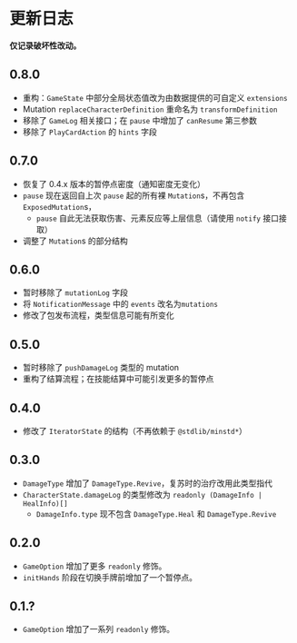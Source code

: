 # 更新日志

**仅记录破坏性改动。**

## 0.8.0
- 重构：`GameState` 中部分全局状态值改为由数据提供的可自定义 `extensions`
- Mutation `replaceCharacterDefinition` 重命名为 `transformDefinition`
- 移除了 `GameLog` 相关接口；在 `pause` 中增加了 `canResume` 第三参数
- 移除了 `PlayCardAction` 的 `hints` 字段

## 0.7.0
- 恢复了 0.4.x 版本的暂停点密度（通知密度无变化）
- `pause` 现在返回自上次 `pause` 起的所有裸 `Mutation`s，不再包含 `ExposedMutation`s，
  - `pause` 自此无法获取伤害、元素反应等上层信息（请使用 `notify` 接口接取）
- 调整了 `Mutation`s 的部分结构

## 0.6.0

- 暂时移除了 `mutationLog` 字段
- 将 `NotificationMessage` 中的 `events` 改名为`mutations`
- 修改了包发布流程，类型信息可能有所变化

## 0.5.0

- 暂时移除了 `pushDamageLog` 类型的 mutation
- 重构了结算流程；在技能结算中可能引发更多的暂停点

## 0.4.0

- 修改了 `IteratorState` 的结构（不再依赖于 `@stdlib/minstd*`）

## 0.3.0

- `DamageType` 增加了 `DamageType.Revive`，复苏时的治疗改用此类型指代
- `CharacterState.damageLog` 的类型修改为 `readonly (DamageInfo | HealInfo)[]`
  - `DamageInfo.type` 现不包含 `DamageType.Heal` 和 `DamageType.Revive`

## 0.2.0

- `GameOption` 增加了更多 `readonly` 修饰。
- `initHands` 阶段在切换手牌前增加了一个暂停点。

## 0.1.?

- `GameOption` 增加了一系列 `readonly` 修饰。
